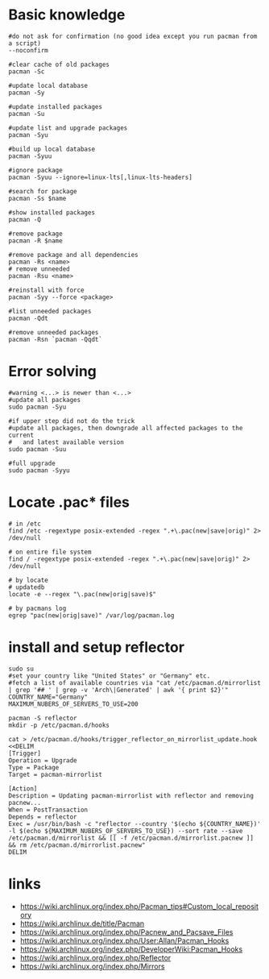 # Basic knowledge

```
#do not ask for confirmation (no good idea except you run pacman from a script)
--noconfirm

#clear cache of old packages
pacman -Sc

#update local database
pacman -Sy

#update installed packages
pacman -Su

#update list and upgrade packages
pacman -Syu

#build up local database
pacman -Syuu

#ignore package
pacman -Syuu --ignore=linux-lts[,linux-lts-headers]

#search for package
pacman -Ss $name

#show installed packages
pacman -Q

#remove package
pacman -R $name

#remove package and all dependencies
pacman -Rs <name>
# remove unneeded
pacman -Rsu <name>

#reinstall with force
pacman -Syy --force <package>

#list unneeded packages
pacman -Qdt

#remove unneeded packages
pacman -Rsn `pacman -Qqdt`
```

# Error solving

```
#warning <...> is newer than <...>
#update all packages
sudo pacman -Syu

#if upper step did not do the trick
#update all packages, then downgrade all affected packages to the current
#   and latest available version
sudo pacman -Suu

#full upgrade
sudo pacman -Syyu
```

# Locate .pac\* files

```
# in /etc
find /etc -regextype posix-extended -regex ".+\.pac(new|save|orig)" 2> /dev/null

# on entire file system
find / -regextype posix-extended -regex ".+\.pac(new|save|orig)" 2> /dev/null

# by locate
# updatedb
locate -e --regex "\.pac(new|orig|save)$"

# by pacmans log
egrep "pac(new|orig|save)" /var/log/pacman.log
```

# install and setup reflector

```
sudo su
#set your country like "United States" or "Germany" etc.
#fetch a list of available countries via "cat /etc/pacman.d/mirrorlist | grep '## ' | grep -v 'Arch\|Generated' | awk '{ print $2}'"
COUNTRY_NAME="Germany"
MAXIMUM_NUBERS_OF_SERVERS_TO_USE=200

pacman -S reflector
mkdir -p /etc/pacman.d/hooks

cat > /etc/pacman.d/hooks/trigger_reflector_on_mirrorlist_update.hook <<DELIM
[Trigger]
Operation = Upgrade
Type = Package
Target = pacman-mirrorlist

[Action]
Description = Updating pacman-mirrorlist with reflector and removing pacnew...
When = PostTransaction
Depends = reflector
Exec = /usr/bin/bash -c "reflector --country '$(echo ${COUNTRY_NAME})' -l $(echo ${MAXIMUM_NUBERS_OF_SERVERS_TO_USE}) --sort rate --save /etc/pacman.d/mirrorlist && [[ -f /etc/pacman.d/mirrorlist.pacnew ]] && rm /etc/pacman.d/mirrorlist.pacnew"
DELIM
```

# links

* https://wiki.archlinux.org/index.php/Pacman_tips#Custom_local_repository
* https://wiki.archlinux.de/title/Pacman
* https://wiki.archlinux.org/index.php/Pacnew_and_Pacsave_Files
* https://wiki.archlinux.org/index.php/User:Allan/Pacman_Hooks
* https://wiki.archlinux.org/index.php/DeveloperWiki:Pacman_Hooks
* https://wiki.archlinux.org/index.php/Reflector
* https://wiki.archlinux.org/index.php/Mirrors
